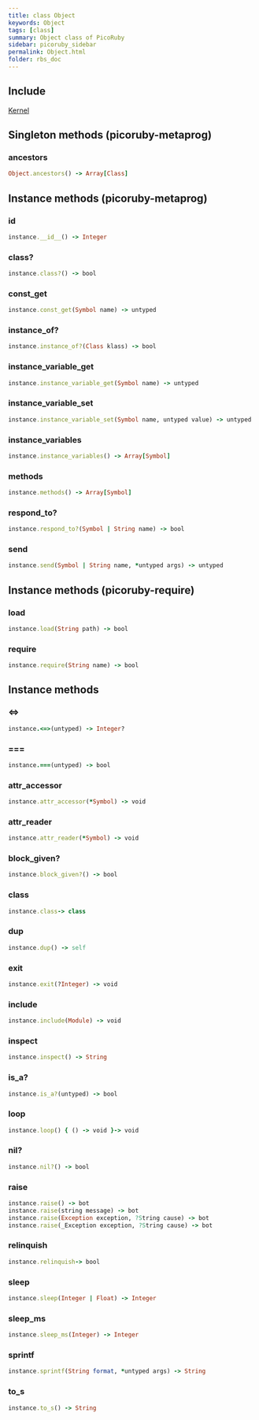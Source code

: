 ```yaml
---
title: class Object
keywords: Object
tags: [class]
summary: Object class of PicoRuby
sidebar: picoruby_sidebar
permalink: Object.html
folder: rbs_doc
---
```

## Include
[Kernel](Kernel.html)
## Singleton methods (picoruby-metaprog)
### ancestors

```ruby
Object.ancestors() -> Array[Class]
```
## Instance methods (picoruby-metaprog)
### __id__

```ruby
instance.__id__() -> Integer
```
### class?

```ruby
instance.class?() -> bool
```
### const_get

```ruby
instance.const_get(Symbol name) -> untyped
```
### instance_of?

```ruby
instance.instance_of?(Class klass) -> bool
```
### instance_variable_get

```ruby
instance.instance_variable_get(Symbol name) -> untyped
```
### instance_variable_set

```ruby
instance.instance_variable_set(Symbol name, untyped value) -> untyped
```
### instance_variables

```ruby
instance.instance_variables() -> Array[Symbol]
```
### methods

```ruby
instance.methods() -> Array[Symbol]
```
### respond_to?

```ruby
instance.respond_to?(Symbol | String name) -> bool
```
### send

```ruby
instance.send(Symbol | String name, *untyped args) -> untyped
```
## Instance methods (picoruby-require)
### load

```ruby
instance.load(String path) -> bool
```
### require

```ruby
instance.require(String name) -> bool
```
## Instance methods
### <=>

```ruby
instance.<=>(untyped) -> Integer?
```
### ===

```ruby
instance.===(untyped) -> bool
```
### attr_accessor

```ruby
instance.attr_accessor(*Symbol) -> void
```
### attr_reader

```ruby
instance.attr_reader(*Symbol) -> void
```
### block_given?

```ruby
instance.block_given?() -> bool
```
### class

```ruby
instance.class-> class
```
### dup

```ruby
instance.dup() -> self
```
### exit

```ruby
instance.exit(?Integer) -> void
```
### include

```ruby
instance.include(Module) -> void
```
### inspect

```ruby
instance.inspect() -> String
```
### is_a?

```ruby
instance.is_a?(untyped) -> bool
```
### loop

```ruby
instance.loop() { () -> void }-> void
```
### nil?

```ruby
instance.nil?() -> bool
```
### raise

```ruby
instance.raise() -> bot
instance.raise(string message) -> bot
instance.raise(Exception exception, ?String cause) -> bot
instance.raise(_Exception exception, ?String cause) -> bot
```
### relinquish

```ruby
instance.relinquish-> bool
```
### sleep

```ruby
instance.sleep(Integer | Float) -> Integer
```
### sleep_ms

```ruby
instance.sleep_ms(Integer) -> Integer
```
### sprintf

```ruby
instance.sprintf(String format, *untyped args) -> String
```
### to_s

```ruby
instance.to_s() -> String
```
